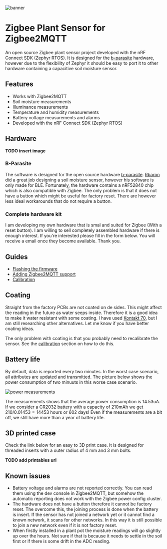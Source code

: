 ![banner](https://github.com/stanvn/zigbee-plant-sensor/blob/main/docs/images/zps-banner.png)

# Zigbee Plant Sensor for Zigbee2MQTT
An open source Zigbee plant sensor project developed with the nRF Connect SDK (Zephyr RTOS). It is designed for the [b-parasite](https://github.com/rbaron/b-parasite) hardware, however due to the flexibility of Zephyr it should be easy to port it to other hardware containing a capacitive soil moisture sensor.

## Features
- Works with Zigbee2MQTT
- Soil moisture measurements
- Illuminance measurements
- Temperature and humidity measurements  
- Battery voltage measurements and alarms 
- Developed with the nRF Connect SDK (Zephyr RTOS)

## Hardware
**TODO insert image**

### B-Parasite
The software is designed for the open source hardware [b-parasite](https://github.com/rbaron/b-parasite). [Rbaron](https://github.com/rbaron) did a great job designing a soil moisture sensor, however his software is only made for BLE. Fortunately, the hardware contains a nRF52840 chip which is also compatible with Zigbee. The only problem is that it does not have a button which might be useful for factory reset. There are however less ideal workarounds that do not require a button. 

### Complete hardware kit
I am developing my own hardware that is smal and suited for Zigbee (With a reset button). I am willing to sell completely assembled hardware if there is enough interest. If you're interested please fill in the form below. You will receive a email once they become available. Thank you.

## Guides
- [Flashing the firmware]()
- [Adding Zigbee2MQTT support]()
- [Calibration]()

## Coating
Straight from the factory PCBs are not coated on de sides. This might affect the reading in the future as water seeps inside. Therefore it is a good idea to make it water resistant with some coating. I have used [Kontakt 70](https://www.amazon.de/-/nl/dp/B000YIW7GS/ref=sr_1_4?__mk_nl_NL=ÅMÅŽÕÑ&crid=R4U07V394JKJ&keywords=kontakt+70&qid=1666814358&qu=eyJxc2MiOiIxLjk4IiwicXNhIjoiMS44MyIsInFzcCI6IjEuODgifQ%3D%3D&sprefix=kontakt+70%2Caps%2C66&sr=8-4), but I am still researching other alternatives. Let me know if you have better coating ideas.

The only problem with coating is that you probably need to recalibrate the sensor. See the [calibration]() section on how to do this.

## Battery life
By default, data is reported every two minutes. In the worst case scenario, all attributes are updated and transmitted. The picture below shows the power consumption of two minuuts in this worse case scenario.

![power measurements](https://github.com/stanvn/zigbee-plant-sensor/blob/main/docs/images/power_measurements.png)

The measurements shows that the average power consumption is $14.53\text{uA}$. If we consider a CR2032 battery with a capacity of $210\text{mAh}$ we get $210/0.01453 = 14453$ hours or $602$ days! Even if the measurements are a bit off, we still have more than a year of battery life. 

## 3D printed case
Check the link below for an easy to 3D print case. It is designed for threaded inserts with a outer radius of 4 mm and 3 mm bolts.

**TODO add printables url**

## Known issues
- Battery voltage and alarms are not reported correctly. You can read them using the dev console in Zigbee2MQTT, but somehow the automatic reporting does not work with the Zigbee power config cluster.
- The hardware does not have a button therefore it cannot be factory reset. The overcome this, the joining process is done when the battery is insert. If the sensor has not joined a network yet or it cannot find a known network, it scans for other networks. In this way it is still possible to join a new network even if it is not factory reset.
- When firstly installed in a plant pot the moisture readings will go slightly up over the hours. Not sure if that is because it needs to settle in the soil first or if there is some drift in the ADC reading.
